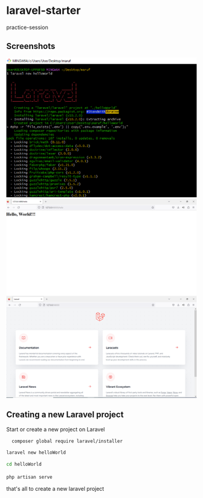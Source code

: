 # laravel-starter
practice-session
## Screenshots

![App Screenshot](img/assignment-1.png)
![App Screenshot](img/assignment-2.png)
![App Screenshot](img/assignment.png)


## Creating a new Laravel project

Start or create a new project on Laravel
```bash
  composer global require laravel/installer
```
```bash
laravel new helloWorld
``` 

```bash
cd helloWorld
 
php artisan serve
``` 
that's all to create a new laravel project
